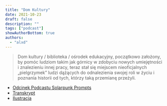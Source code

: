 ```yaml
---
title: "Dom Kultury"
date: 2021-10-23
draft: false
description: ""
tags: ["podcast"]
showAuthorBottom: true
authors:
  - "alxd"
---
```


> Dom kultury / biblioteka / ośrodek edukacyjny, początkowo założony, by pomóc ludziom takim jak górnicy w zdobyciu nowych umiejętności i znalezieniu innej pracy, teraz stał się miejscem nieoficjalnych „pielgrzymek” ludzi dążących do odnalezienia swojej roli w życiu i poznania historii od tych, którzy taką przemianę przeżyli.

- [Odcinek Podcastu Solarpunk Prompts](https://podcast.tomasino.org/@SolarpunkPrompts/episodes/the-community-center)
- [Transkrypt](https://wiki.tomasino.org/writing/Solarpunk-Prompts---The-Community-Center)
- [Ilustracja](/art/the-lemonaut-community-center/)